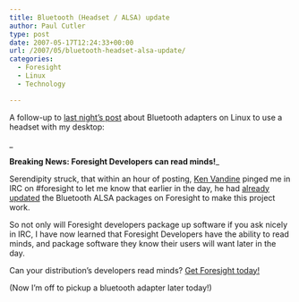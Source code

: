```yaml
---
title: Bluetooth (Headset / ALSA) update
author: Paul Cutler
type: post
date: 2007-05-17T12:24:33+00:00
url: /2007/05/bluetooth-headset-alsa-update/
categories:
  - Foresight
  - Linux
  - Technology

---
```

A follow-up to [last night&#8217;s post][1] about Bluetooth adapters on Linux to use a headset with my desktop:
  
_
  
**Breaking News: Foresight Developers can read minds!**_

Serendipity struck, that within an hour of posting, [Ken Vandine][2] pinged me in IRC on #foresight to let me know that earlier in the day, he had [already updated][3] the Bluetooth ALSA packages on Foresight to make this project work.

So not only will Foresight developers package up software if you ask nicely in IRC, I have now learned that Foresight Developers have the ability to read minds, and package software they know their users will want later in the day.

Can your distribution&#8217;s developers read minds? [Get Foresight today!][4]

(Now I&#8217;m off to pickup a bluetooth adapter later today!)

 [1]: http://www.paulcutler.org/blog/?p=737
 [2]: http://ken.vandine.org
 [3]: http://groups.google.com/group/foresight-linux-commits/browse_thread/thread/3408000e71a485e2/9a8e285f9b5a3f22?lnk=gst&q=bluez&rnum=1#9a8e285f9b5a3f22
 [4]: http://www.foresightlinux.org/downloads